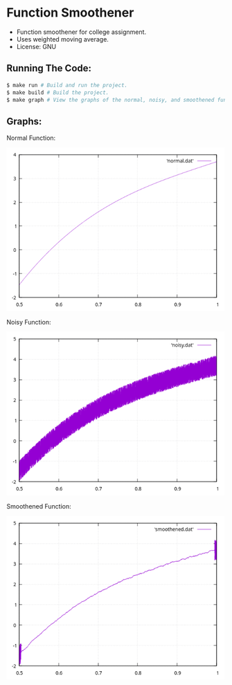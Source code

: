 # Function Smoothener

- Function smoothener for college assignment.
- Uses weighted moving average.
- License: GNU

## Running The Code:

```bash
$ make run # Build and run the project.
$ make build # Build the project.
$ make graph # View the graphs of the normal, noisy, and smoothened function.
```

## Graphs:

Normal Function:

![Normal Function](./normal.png)

Noisy Function:

![Noisy Function](./noisy.png)

Smoothened Function:

![Smoothened Function](./smoothened.png)
